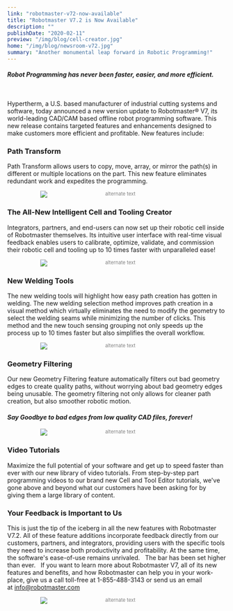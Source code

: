 ```yaml
---
link: "robotmaster-v72-now-available"
title: "Robotmaster V7.2 is Now Available"
description: ""
publishDate: "2020-02-11"
preview: "/img/blog/cell-creator.jpg"
home: "/img/blog/newsroom-v72.jpg"
summary: "Another monumental leap forward in Robotic Programming!"
---
```

#### *Robot Programming has never been faster, easier, and more efficient.*
<br>

Hypertherm, a U.S. based manufacturer of industrial cutting systems and software, today announced a new version update to Robotmaster® V7, its world-leading CAD/CAM based offline robot programming software. This new release contains targeted features and enhancements designed to make customers more efficient and profitable. New features include:


### Path Transform

Path Transform allows users to copy, move, array, or mirror the path(s) in different or multiple locations on the part. This new feature eliminates redundant work and expedites the programming.

<div style="font-size:80%; text-align: center; float:center;margin-bottom: 1em;color:grey;"><img src="/img/blog/path-transform.jpg" alt="alternate text" style="max-width:70%; display: block;margin-bottom: 0.2em; margin-left: auto; margin-right: auto;"></div>


### The All-New Intelligent Cell and Tooling Creator

Integrators, partners, and end-users can now set up their robotic cell inside of Robotmaster themselves. Its intuitive user interface with real-time visual feedback enables users to calibrate, optimize, validate, and commission their robotic cell and tooling up to 10 times faster with unparalleled ease!

<div style="font-size:80%; text-align: center; float:center;margin-bottom: 1em;color:grey;"><img src="/img/blog/cell-creator.jpg" alt="alternate text" style="max-width:70%; display: block;margin-bottom: 0.2em; margin-left: auto; margin-right: auto;"></div>


### New Welding Tools

The new welding tools will highlight how easy path creation has gotten in welding. The new welding selection method improves path creation in a visual method which virtually eliminates the need to modify the geometry to select the welding seams while minimizing the number of clicks. This method and the new touch sensing grouping not only speeds up the process up to 10 times faster but also simplifies the overall workflow.

<div style="font-size:80%; text-align: center; float:center;margin-bottom: 1em;color:grey;"><img src="/img/blog/welding-72.png" alt="alternate text" style="max-width:70%; display: block;margin-bottom: 0.2em; margin-left: auto; margin-right: auto;"></div>

### Geometry Filtering

Our new Geometry Filtering feature automatically filters out bad geometry edges to create quality paths, without worrying about bad geometry edges being unusable. The geometry filtering not only allows for cleaner path creation, but also smoother robotic motion.

#### *Say Goodbye to bad edges from low quality CAD files, forever!*

<div style="font-size:80%; text-align: center; float:center;margin-bottom: 1em;color:grey;"><img src="/img/blog/geometry-filtering-2.jpg" alt="alternate text" style="max-width:70%; display: block;margin-bottom: 0.2em; margin-left: auto; margin-right: auto;"></div>


### Video Tutorials

Maximize the full potential of your software and get up to speed faster than ever with our new library of video tutorials. From step-by-step part programming videos to our brand new Cell and Tool Editor tutorials, we've gone above and beyond what our customers have been asking for by giving them a large library of content.


### Your Feedback is Important to Us

This is just the tip of the iceberg in all the new features with Robotmaster V7.2. All of these feature additions incorporate feedback directly from our customers, partners, and integrators, providing users with the specific tools they need to increase both productivity and profitability. At the same time, the software's ease-of-use remains unrivaled.
 
The bar has been set higher than ever.
 
If you want to learn more about Robotmaster V7, all of its new features and benefits, and how Robotmaster can help you in your work-place, give us a call toll-free at 1-855-488-3143 or send us an email at info@robotmaster.com

<div style="font-size:80%; text-align: center; float:center;margin-bottom: 1em;color:grey;"><img src="/img/blog/supported-robot-brands.jpg" alt="alternate text" style="max-width:70%; display: block;margin-bottom: 0.2em; margin-left: auto; margin-right: auto;"></div>
